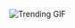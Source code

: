 ![Trending GIF](https://media4.giphy.com/media/lptIayuGHV9Utu3iTv/giphy.gif?cid=8bb217722av012skum7pspg8i1woiiknb4lfgvaxdry3ok9n&ep=v1_gifs_search&rid=giphy.gif&ct=g)
